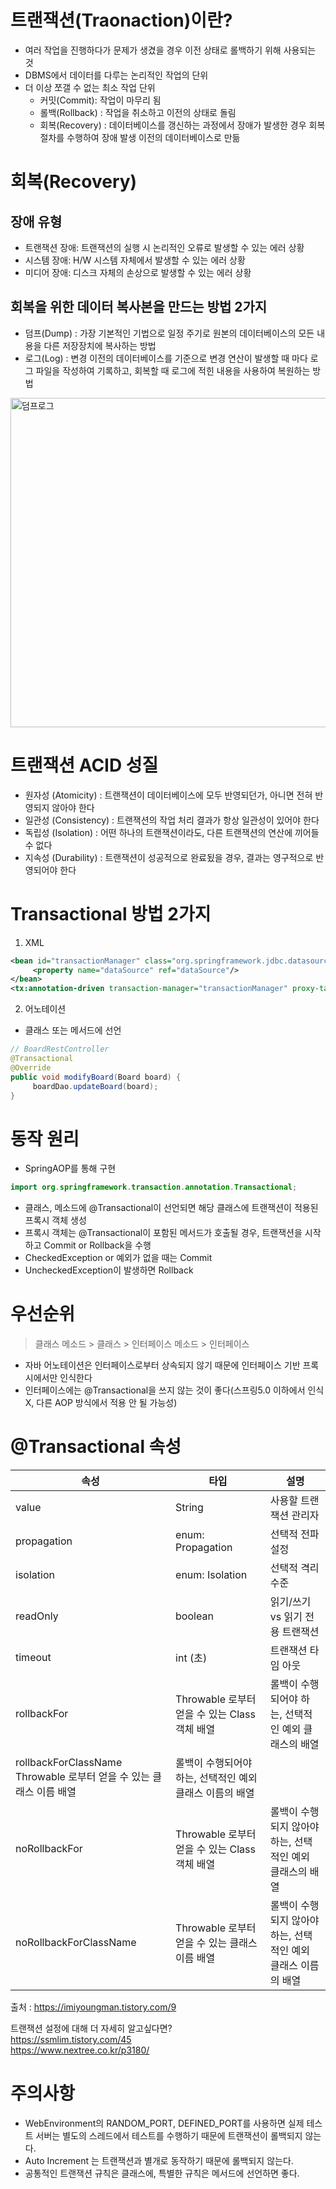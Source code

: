 # 트랜잭션(Traonaction)이란?
- 여러 작업을 진행하다가 문제가 생겼을 경우 이전 상태로 롤백하기 위해 사용되는 것
- DBMS에서 데이터를 다루는 논리적인 작업의 단위
- 더 이상 쪼갤 수 없는 최소 작업 단위
     - 커밋(Commit): 작업이 마무리 됨
     - 롤백(Rollback) : 작업을 취소하고 이전의 상태로 돌림
     - 회복(Recovery) : 데이터베이스를 갱신하는 과정에서 장애가 발생한 경우 회복절차를 수행하여 장애 발생 이전의 데이터베이스로 만듦

# 회복(Recovery)
## 장애 유형
- 트랜잭션 장애: 트랜잭션의 실행 시 논리적인 오류로 발생할 수 있는 에러 상황
- 시스템 장애: H/W 시스템 자체에서 발생할 수 있는 에러 상황
- 미디어 장애: 디스크 자체의 손상으로 발생할 수 있는 에러 상황

## 회복을 위한 데이터 복사본을 만드는 방법 2가지
- 덤프(Dump) : 가장 기본적인 기법으로 일정 주기로 원본의 데이터베이스의 모든 내용을 다른 저장장치에 복사하는 방법
- 로그(Log) : 변경 이전의 데이터베이스를 기준으로 변경 연산이 발생할 때 마다 로그 파일을 작성하여 기록하고, 회복할 때 로그에 적힌 내용을 사용하여 복원하는 방법

<img width="527" alt="덤프로그" src="https://github.com/SSAFYSEOUL06CSSTUDY/06CSSTUDY/assets/50236187/520a272b-9747-4602-9bef-dcf884428d75">


# 트랜잭션 ACID 성질
- 원자성 (Atomicity) : 트랜잭션이 데이터베이스에 모두 반영되던가, 아니면 전혀 반영되지 않아야 한다
- 일관성 (Consistency) : 트랜잭션의 작업 처리 결과가 항상 일관성이 있어야 한다
- 독립성 (Isolation) : 어떤 하나의 트랜잭션이라도, 다른 트랜잭션의 연산에 끼어들 수 없다
- 지속성 (Durability) : 트랜잭션이 성공적으로 완료됬을 경우, 결과는 영구적으로 반영되어야 한다

# Transactional 방법 2가지
1. XML
```xml
<bean id="transactionManager" class="org.springframework.jdbc.datasource.DataSourceTransactionManager">
     <property name="dataSource" ref="dataSource"/>
</bean>
<tx:annotation-driven transaction-manager="transactionManager" proxy-target-class="true"/>
```
2. 어노테이션
- 클래스 또는 메서드에 선언
```java
// BoardRestController
@Transactional
@Override
public void modifyBoard(Board board) {
     boardDao.updateBoard(board);
}
```

# 동작 원리
- SpringAOP를 통해 구현
```java
import org.springframework.transaction.annotation.Transactional;
```
- 클래스, 메소드에 @Transactional이 선언되면 해당 클래스에 트랜잭션이 적용된 프록시 객체 생성
- 프록시 객체는 @Transactional이 포함된 메서드가 호출될 경우, 트랜잭션을 시작하고 Commit or Rollback을 수행
- CheckedException or 예외가 없을 때는 Commit
- UncheckedException이 발생하면 Rollback

# 우선순위
> 클래스 메소드 > 클래스 > 인터페이스 메소드 > 인터페이스
- 자바 어노테이션은 인터페이스로부터 상속되지 않기 때문에 인터페이스 기반 프록시에서만 인식한다
- 인터페이스에는 @Transactional을 쓰지 않는 것이 좋다(스프링5.0 이하에서 인식X, 다른 AOP 방식에서 적용 안 될 가능성)

# @Transactional 속성
|속성|	타입|	설명|
|---|---|---|
|value	| String 	|사용할 트랜잭션 관리자|
|propagation	|enum: Propagation	|선택적 전파 설정|
|isolation	|enum: Isolation	|선택적 격리 수준|
|readOnly|	boolean	|읽기/쓰기 vs 읽기 전용 트랜잭션|
| timeout|int (초)	|트랜잭션 타임 아웃|
|rollbackFor|	Throwable 로부터 얻을 수 있는 Class 객체 배열|	롤백이 수행되어야 하는, 선택적인 예외 클래스의 배열|
|rollbackForClassName	Throwable 로부터 얻을 수 있는 클래스 이름 배열	|롤백이 수행되어야 하는, 선택적인 예외 클래스 이름의 배열|
|noRollbackFor	|Throwable 로부터 얻을 수 있는 Class 객체 배열	|롤백이 수행되지 않아야 하는, 선택적인 예외 클래스의 배열|
|noRollbackForClassName	|Throwable 로부터 얻을 수 있는 클래스 이름 배열	|롤백이 수행되지 않아야 하는, 선택적인 예외 클래스 이름의 배열|      

출처 : https://imiyoungman.tistory.com/9    

트랜잭션 설정에 대해 더 자세히 알고싶다면?   
https://ssmlim.tistory.com/45   
https://www.nextree.co.kr/p3180/   

# 주의사항
- WebEnvironment의 RANDOM_PORT, DEFINED_PORT를 사용하면 실제 테스트 서버는 별도의 스레드에서 테스트를 수행하기 때문에 트랜잭션이 롤백되지 않는다.
- Auto Increment 는 트랜잭션과 별개로 동작하기 때문에 롤백되지 않는다.
- 공통적인 트랜잭션 규칙은 클래스에, 특별한 규칙은 메서드에 선언하면 좋다.

